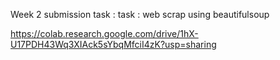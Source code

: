 Week 2 submission task : task : web scrap using beautifulsoup

https://colab.research.google.com/drive/1hX-U17PDH43Wq3XIAck5sYbqMfciI4zK?usp=sharing
